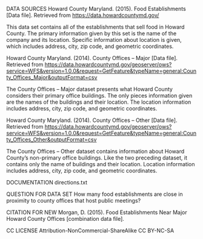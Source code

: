 DATA SOURCES 
Howard County Maryland. (2015). Food Establishments [Data file]. Retrieved from https://data.howardcountymd.gov/

This data set contains all of the establishments that sell food in Howard County. The primary information given by this set is the name of the company and its location. Specific information about location is given, which includes address, city, zip code, and geometric coordinates. 


Howard County Maryland. (2014). County Offices – Major [Data file]. Retrieved from https://data.howardcountymd.gov/geoserver/ows?service=WFS&version=1.0.0&request=GetFeature&typeName=general:County_Offices_Major&outputFormat=csv

The County Offices – Major dataset presents what Howard County considers their primary office buildings. The only pieces information given are the names of the buildings and their location. The location information includes address, city, zip code, and geometric coordinates. 


Howard County Maryland. (2014). County Offices – Other [Data file]. Retrieved from https://data.howardcountymd.gov/geoserver/ows?service=WFS&version=1.0.0&request=GetFeature&typeName=general:County_Offices_Other&outputFormat=csv

The County Offices – Other dataset contains information about Howard County’s non-primary office buildings. Like the two preceding dataset, it contains only the name of buildings and their location. Location information includes address, city, zip code, and geometric coordinates.  

DOCUMENTATION
directions.txt

QUESTION FOR DATA SET
How many food establishments are close in proximity to county offices that host public meetings?

CITATION FOR NEW 
Morgan, D. (2015). Food Establishments Near Major Howard County Offices [combination data file].

CC LICENSE
Attribution-NonCommercial-ShareAlike
CC BY-NC-SA
 
